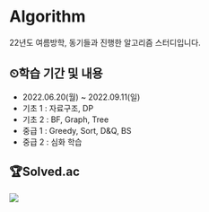 # Algorithm
22년도 여름방학, 동기들과 진행한 알고리즘 스터디입니다. <br>

## ⏲학습 기간 및 내용
- 2022.06.20(월) ~ 2022.09.11(일)
- 기초 1 : 자료구조, DP
- 기초 2 : BF, Graph, Tree
- 중급 1 : Greedy, Sort, D&Q, BS
- 중급 2 : 심화 학습

## 🏆Solved.ac
<img src="http://mazassumnida.wtf/api/v2/generate_badge?boj=wat5421"/></a>

